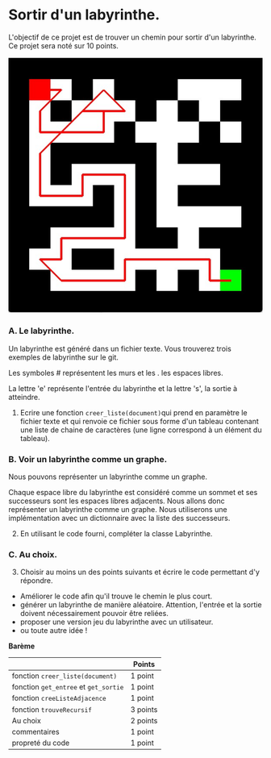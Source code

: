 # Sortir d'un labyrinthe. 

L'objectif de ce projet est de trouver un chemin pour sortir d'un labyrinthe.  Ce projet sera noté sur 10 points. 

![](/projets/Labyrinthe/labyrinthe.jpg)

### A. Le labyrinthe. 

Un labyrinthe est généré dans un fichier texte. Vous trouverez trois exemples de labyrinthe sur le git. 

Les symboles # représentent les murs et les . les espaces libres. 

La lettre 'e' représente l'entrée du labyrinthe et la lettre 's', la sortie à atteindre. 

1. Ecrire une fonction `creer_liste(document)`qui prend en paramètre le fichier texte et qui renvoie ce fichier sous forme d'un tableau contenant une liste de chaine de caractères (une ligne correspond à un élément du tableau).

### B. Voir un labyrinthe comme un graphe. 

Nous pouvons représenter un labyrinthe comme un graphe. 

Chaque espace libre du labyrinthe est considéré comme un sommet et ses successeurs sont les espaces libres adjacents. Nous allons donc représenter un labyrinthe comme un graphe. Nous utiliserons une implémentation avec un dictionnaire avec la liste des successeurs. 

2. En utilisant le code fourni, compléter la classe Labyrinthe. 



### C. Au choix.

3. Choisir au moins un des points suivants et écrire le code permettant d'y répondre.

- Améliorer le code afin qu'il trouve le chemin le plus court. 
- générer un labyrinthe de manière aléatoire. Attention, l'entrée et la sortie doivent nécessairement pouvoir être  reliées. 
- proposer une version jeu du labyrinthe avec un utilisateur. 
- ou toute autre idée !

**Barème**

|                                       | Points   |
| ------------------------------------- | -------- |
| fonction `creer_liste(document)`      | 1 point  |
| fonction `get_entree` et `get_sortie` | 1 point  |
| fonction `creeListeAdjacence`         | 1 point  |
| fonction `trouveRecursif`             | 3 points |
| Au choix                              | 2 points |
| commentaires                          | 1 point  |
| propreté du code                      | 1 point  |















